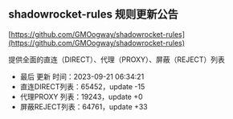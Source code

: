 ## shadowrocket-rules 规则更新公告

[https://github.com/GMOogway/shadowrocket-rules](https://github.com/GMOogway/shadowrocket-rules)

提供全面的直连（DIRECT）、代理（PROXY）、屏蔽（REJECT）列表
- 最后 更新 时间：2023-09-21 06:34:21
- 直连DIRECT列表：65452，update -15
- 代理PROXY 列表：19243，update +0
- 屏蔽REJECT列表：64761，update +33